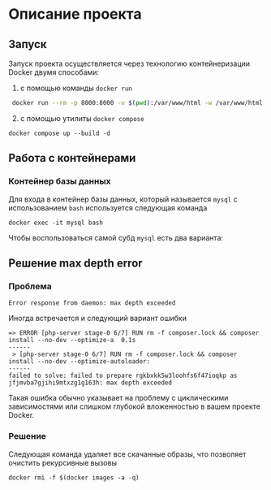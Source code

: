 # Описание проекта

## Запуск

Запуск проекта осуществляется через технологию контейнеризации Docker двумя способами:
1. с помощью команды `docker run`
``` bash
 docker run --rm -p 8000:8000 -v $(pwd):/var/www/html -w /var/www/html php:latest php -S 0.0.0.> 0:9000
```
2. с помощью утилиты `docker compose`
```
docker compose up --build -d
```

## Работа с контейнерами

### Контейнер базы данных

Для входа в контейнер базы данных, который называется `mysql` с использованием `bash` используется следующая команда
```
docker exec -it mysql bash
```

Чтобы воспользоваться самой субд `mysql` есть два варианта:

## Решение max depth error

### Проблема

```
Error response from daemon: max depth exceeded
```

Иногда встречается и следующий вариант ошибки

```
=> ERROR [php-server stage-0 6/7] RUN rm -f composer.lock && composer install --no-dev --optimize-a  0.1s 
------                                                                                                     
 > [php-server stage-0 6/7] RUN rm -f composer.lock && composer install --no-dev --optimize-autoloader:    
------
failed to solve: failed to prepare rgkbxkk5w3loohfs6f47ioqkp as jfjmvba7gjihi9mtxzg1g163h: max depth exceeded
```

Такая ошибка обычно указывает на проблему с циклическими зависимостями или слишком глубокой вложенностью в вашем проекте Docker.

### Решение

Следующая команда удаляет все скачанные образы, что позволяет очистить рекурсивные вызовы

```
docker rmi -f $(docker images -a -q)
```


